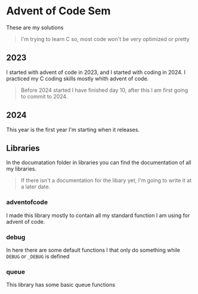 # Advent of Code Sem
These are my solutions
> I'm trying to learn C so, most code won't be very optimized or pretty

## 2023
I started with advent of code in 2023, and I started with coding in 2024. I practiced my C coding skills mostly whith advent of code.
> Before 2024 started I have finished day 10, after this I am first going to commit to 2024.

## 2024
This year is the first year I'm starting when it releases.

## Libraries
In the documatation folder in libraries you can find the documentation of all my libraries.
> If there isn't a documentation for the libary yet, I'm going to write it at a later date.

### adventofcode
I made this library mostly to contain all my standard function I am using for advent of code.

### debug
In here there are some default functions I that only do something while ``DEBUG`` or ``_DEBUG`` is defined

### queue
This library has some basic queue functions